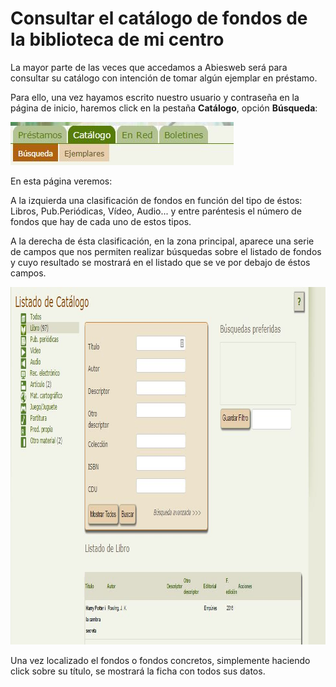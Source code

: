
# Consultar el catálogo de fondos de la biblioteca de mi centro

La mayor parte de las veces que accedamos a Abiesweb será para consultar su catálogo con intención de tomar algún ejemplar en préstamo. 

Para ello, una vez hayamos escrito nuestro usuario y contraseña en la página de inicio, haremos click en la pestaña **Catálogo**, opción **Búsqueda**:

<img src="img/catalogobusquedalector.JPG" width="357" height="69" />

En esta página veremos:

A la izquierda una clasificación de fondos en función del tipo de éstos: Libros, Pub.Periódicas, Vídeo, Audio... y entre paréntesis el número de fondos que hay de cada uno de estos tipos.

A la derecha de ésta clasificación, en la zona principal, aparece una serie de campos que nos permiten realizar búsquedas sobre el listado de fondos y cuyo resultado se mostrará en el listado que se ve por debajo de éstos campos.

<img src="img/ListadoCatalogoLector.JPG" width="975" height="572" />

Una vez localizado el fondos o fondos concretos, simplemente haciendo click sobre su título, se mostrará la ficha con todos sus datos.

